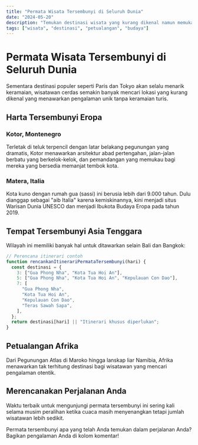 ```yaml
---
title: "Permata Wisata Tersembunyi di Seluruh Dunia"
date: "2024-05-20"
description: "Temukan destinasi wisata yang kurang dikenal namun memukau yang layak mendapat perhatian lebih"
tags: ["wisata", "destinasi", "petualangan", "budaya"]
---
```


# Permata Wisata Tersembunyi di Seluruh Dunia

Sementara destinasi populer seperti Paris dan Tokyo akan selalu menarik keramaian, wisatawan cerdas semakin banyak mencari lokasi yang kurang dikenal yang menawarkan pengalaman unik tanpa keramaian turis.

## Harta Tersembunyi Eropa

### Kotor, Montenegro

Terletak di teluk terpencil dengan latar belakang pegunungan yang dramatis, Kotor menawarkan arsitektur abad pertengahan, jalan-jalan berbatu yang berkelok-kelok, dan pemandangan yang memukau bagi mereka yang bersedia memanjat tembok kota.

### Matera, Italia

Kota kuno dengan rumah gua (sassi) ini berusia lebih dari 9.000 tahun. Dulu dianggap sebagai "aib Italia" karena kemiskinannya, kini menjadi situs Warisan Dunia UNESCO dan menjadi Ibukota Budaya Eropa pada tahun 2019.

## Tempat Tersembunyi Asia Tenggara

Wilayah ini memiliki banyak hal untuk ditawarkan selain Bali dan Bangkok:

```javascript
// Perencana itinerari contoh
function rencankanItinerariPermataTersembunyi(hari) {
  const destinasi = {
    3: ["Gua Phong Nha", "Kota Tua Hoi An"],
    5: ["Gua Phong Nha", "Kota Tua Hoi An", "Kepulauan Con Dao"],
    7: [
      "Gua Phong Nha",
      "Kota Tua Hoi An",
      "Kepulauan Con Dao",
      "Teras Sawah Sapa",
    ],
  };
  return destinasi[hari] || "Itinerari khusus diperlukan";
}
```

## Petualangan Afrika

Dari Pegunungan Atlas di Maroko hingga lanskap liar Namibia, Afrika menawarkan tak terhitung destinasi bagi wisatawan yang mencari pengalaman otentik.

## Merencanakan Perjalanan Anda

Waktu terbaik untuk mengunjungi permata tersembunyi ini sering kali selama musim peralihan ketika cuaca masih menyenangkan tetapi jumlah wisatawan lebih sedikit.

Permata tersembunyi apa yang telah Anda temukan dalam perjalanan Anda? Bagikan pengalaman Anda di kolom komentar!
